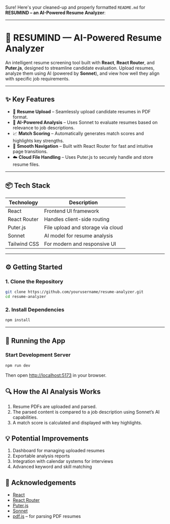 Sure! Here's your cleaned-up and properly formatted `README.md` for **RESUMIND – an AI-Powered Resume Analyzer**:

---

# 🧠 RESUMIND — AI-Powered Resume Analyzer

An intelligent resume screening tool built with **React**, **React Router**, and **Puter.js**, designed to streamline candidate evaluation. Upload resumes, analyze them using AI (powered by **Sonnet**), and view how well they align with specific job requirements.

---

## ✨ Key Features

* 📂 **Resume Upload** – Seamlessly upload candidate resumes in PDF format.
* 🧠 **AI-Powered Analysis** – Uses Sonnet to evaluate resumes based on relevance to job descriptions.
* 📈 **Match Scoring** – Automatically generates match scores and highlights key strengths.
* 🔄 **Smooth Navigation** – Built with React Router for fast and intuitive page transitions.
* ☁️ **Cloud File Handling** – Uses Puter.js to securely handle and store resume files.

---

## 📦 Tech Stack

| Technology   | Description                       |
| ------------ | --------------------------------- |
| React        | Frontend UI framework             |
| React Router | Handles client-side routing       |
| Puter.js     | File upload and storage via cloud |
| Sonnet       | AI model for resume analysis      |
| Tailwind CSS | For modern and responsive UI      |

---

## ⚙️ Getting Started

### 1. Clone the Repository

```bash
git clone https://github.com/yourusername/resume-analyzer.git
cd resume-analyzer
```

### 2. Install Dependencies

```bash
npm install
```

---

## 🧪 Running the App

### Start Development Server

```bash
npm run dev
```

Then open [http://localhost:5173](http://localhost:5173) in your browser.



## 🔍 How the AI Analysis Works

1. Resume PDFs are uploaded and parsed.
2. The parsed content is compared to a job description using Sonnet’s AI capabilities.
3. A match score is calculated and displayed with key highlights.


## 💡 Potential Improvements

1. Dashboard for managing uploaded resumes
2. Exportable analysis reports
3. Integration with calendar systems for interviews
4. Advanced keyword and skill matching



## 🙏 Acknowledgements

* [React](https://reactjs.org/)
* [React Router](https://reactrouter.com/)
* [Puter.js](https://puter.com/)
* [Sonnet](https://www.anthropic.com/index/claude)
* [pdf.js](https://mozilla.github.io/pdf.js/) – for parsing PDF resumes


